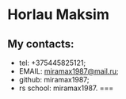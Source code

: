 # Horlau Maksim
## My contacts:
* tel: +375445825121;
* EMAIL: miramax1987@mail.ru;
* github: miramax1987; 
* rs school: miramax1987.
===
